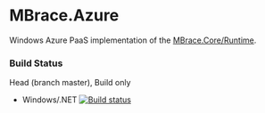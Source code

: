 MBrace.Azure
============

Windows Azure PaaS implementation of the [MBrace.Core/Runtime](https://github.com/mbraceproject/MBrace.Core).

### Build Status

Head (branch master), Build only
  * Windows/.NET [![Build status](https://ci.appveyor.com/api/projects/status/f0nt1f1ih0cwsa0o/branch/master?svg=true)](https://ci.appveyor.com/project/nessos/mbrace-azure/branch/master)

